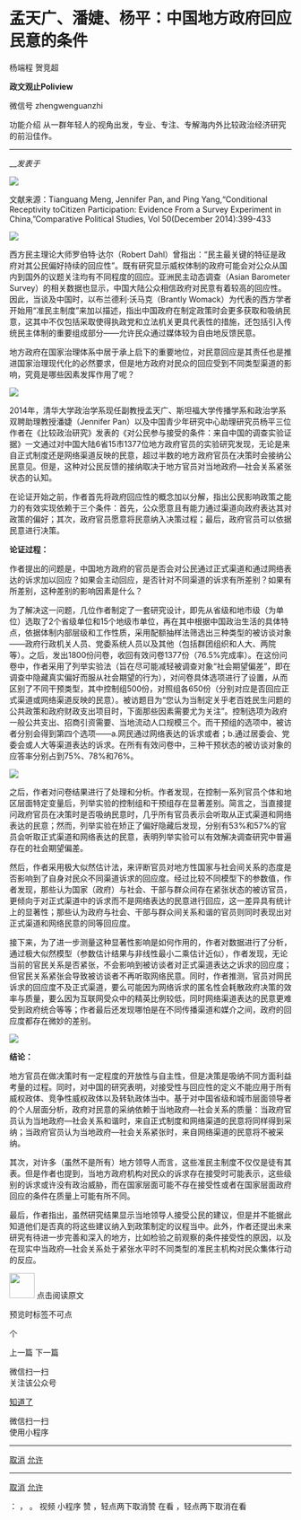 

#  孟天广、潘婕、杨平：中国地方政府回应民意的条件

杨端程 贺竞超  

**政文观止Poliview** 

微信号 zhengwenguanzhi

功能介绍 从一群年轻人的视角出发，专业、专注、专解海内外比较政治经济研究的前沿佳作。

____

___发表于_


<img src='/images/678/2.gif' width='auto' />

  

文献来源：Tianguang Meng, Jennifer Pan, and Ping Yang,“Conditional Receptivity
toCitizen Participation: Evidence From a Survey Experiment in
China,”Comparative Political Studies, Vol 50(December 2014):399-433

<img src='/images/678/3.gif' width='auto' />

  

西方民主理论大师罗伯特·达尔（Robert
Dahl）曾指出：“民主最关键的特征是政府对其公民偏好持续的回应性”。既有研究显示威权体制的政府可能会对公众从国内到国外的议题关注均有不同程度的回应。亚洲民主动态调查（Asian
Barometer Survey）的相关数据也显示，中国大陆公众相信政府对民意有着较高的回应性。因此，当谈及中国时，以布兰德利·沃马克（Brantly
Womack）为代表的西方学者开始用“准民主制度”来加以描述，指出中国政府在制定政策时会更多获取和吸纳民意，这其中不仅包括采取使得执政党和立法机关更具代表性的措施，还包括引入传统民主体制的重要组成部分——允许民众通过媒体较为自由地反馈民意。

地方政府在国家治理体系中居于承上启下的重要地位，对民意回应是其责任也是推进国家治理现代化的必然要求，但是地方政府对民众的回应受到不同类型渠道的影响，究竟是哪些因素发挥作用了呢？

![](/images/678/4.png)

2014年，清华大学政治学系现任副教授孟天广、斯坦福大学传播学系和政治学系双聘助理教授潘婕（Jennifer
Pan）以及中国青少年研究中心助理研究员杨平三位作者在《比较政治研究》发表的《对公民参与接受的条件：来自中国的调查实验证据》一文通过对中国大陆6省15市1377位地方政府官员的实验研究发现，无论是来自正式制度还是网络渠道反映的民意，超过半数的地方政府官员在决策时会接纳公民意见。但是，这种对公民反馈的接纳取决于地方官员对当地政府—社会关系紧张状态的认知。

在论证开始之前，作者首先将政府回应性的概念加以分解，指出公民影响政策之能力的有效实现依赖于三个条件：首先，公众愿意且有能力通过渠道向政府表达其对政策的偏好；其次，政府官员愿意将民意纳入决策过程；最后，政府官员可以依据民意进行决策。

**论证过程：**

作者提出的问题是，中国地方政府的官员是否会对公民通过正式渠道和通过网络表达的诉求加以回应？如果会主动回应，是否针对不同渠道的诉求有所差别？如果有所差别，这种差别的影响因素是什么？

为了解决这一问题，几位作者制定了一套研究设计，即先从省级和地市级（为单位）选取了2个省级单位和15个地级市单位，再在其中根据中国政治生活的具体特点，依据体制内部层级和工作性质，采用配额抽样法筛选出三种类型的被访谈对象——政府行政机关人员、党委系统人员以及其他（包括群团组织和人大、两院等）。之后，发出1800份问卷，收回有效问卷1377份（76.5%完成率）。在这份问卷中，作者采用了列举实验法（旨在尽可能减轻被调查对象“社会期望偏差”，即在调查中隐藏真实偏好而服从社会期望的行为），对问卷具体选项进行了设置，从而区别了不同干预类型，其中控制组500份，对照组各650份（分别对应是否回应正式渠道或网络渠道反映的民意）。被访题目为“您认为当制定关乎老百姓民生问题的公共政策和政府财政支出项目时，下面那些因素需要尤为关注”。控制选项为政府一般公共支出、招商引资需要、当地流动人口规模三个。而干预组的选项中，被访者分别会得到第四个选项——a.网民通过网络表达的诉求或者；b.通过居委会、党委会或人大等渠道表达的诉求。在所有有效问卷中，三种干预状态的被访谈对象的应答率分别占到75%、78%和76%。

![](/images/678/5.jpeg)

之后，作者对问卷结果进行了处理和分析。作者发现，在控制一系列官员个体和地区层面特定变量后，列举实验的控制组和干预组存在显著差别。简言之，当直接提问政府官员在决策时是否吸纳民意时，几乎所有官员表示会听取从正式渠道和网络表达的民意；然而，列举实验在矫正了偏好隐藏后发现，分别有53%和57%的官员会听取正式渠道和网络表达的民意，表明列举实验可以有效解决调查研究中普遍存在的社会期望偏差。

然后，作者采用极大似然估计法，来评断官员对地方性国家与社会间关系的态度是否影响到了自身对民众不同渠道诉求的回应度。经过比较不同模型下的参数值，作者发现，那些认为国家（政府）与社会、干部与群众间存在紧张状态的被访官员，更倾向于对正式渠道中的诉求而不是网络表达的民意进行回应，这一差异具有统计上的显著性；那些认为政府与社会、干部与群众间关系和谐的官员则同时表现出对正式渠道和网络民意的同等回应度。

接下来，为了进一步测量这种显著性影响是如何作用的，作者对数据进行了分析，通过极大似然模型（参数估计结果与非线性最小二乘估计近似），作者发现，无论当前的官民关系是否紧张，不会影响到被访谈者对正式渠道表达之诉求的回应度；但官民关系紧张会导致被访谈者不再听取网络民意。同时，作者推测，官员对网民诉求的回应度不及正式渠道，要么可能因为网络诉求的匿名性会耗散政府决策的效率与质量，要么因为互联网受众中的精英比例较低，同时网络渠道表达的民意更难受到政府统合等等；作者最后还发现哪怕是在不同传播渠道和媒介之间，政府的回应度都存在微妙的差别。

![](/images/678/6.jpeg)

 **结论：**

地方官员在做决策时有一定程度的开放性与自主性，但是决策是吸纳不同方面利益考量的过程。同时，对中国的研究表明，对接受性与回应性的定义不能应用于所有威权政体、竞争性威权政体以及转轨政体当中。基于对中国省级和城市层面领导者的个人层面分析，政府对民意的采纳依赖于当地政府—社会关系的质量：当政府官员认为当地政府—社会关系和谐时，来自正式制度和网络渠道的民意将同样得到采纳；当政府官员认为当地政府—社会关系紧张时，来自网络渠道的民意将不被采纳。

其次，对许多（虽然不是所有）地方领导人而言，这些准民主制度不仅仅是徒有其表。但是作者也提到，当地方政府机构对民众的诉求存在接受时可能表示，这些级别的诉求或许没有政治威胁，而在国家层面可能不存在接受性或者在国家层面政府回应的条件在质量上可能有所不同。

最后，作者指出，虽然研究结果显示当地领导人接受公民的建议，但是并不能据此知道他们是否真的将这些建议纳入到政策制定的议程当中。此外，作者还提出未来研究有待进一步完善和深入的地方，比如检验之前观察的条件接受性的原因，以及在现实中当政府—社会关系处于紧张水平时不同类型的准民主机构对民众集体行动的反应。

<img src='/images/678/7.gif' width='45px' height='' /> 点击阅读原文

预览时标签不可点



个

上一篇 下一篇



微信扫一扫  
关注该公众号

[知道了](javascript:;)

 微信扫一扫  
使用小程序

****

[取消](javascript:void\(0\);) [允许](javascript:void\(0\);)

****

[取消](javascript:void\(0\);) [允许](javascript:void\(0\);)

： ， 。 视频 小程序 赞 ，轻点两下取消赞 在看 ，轻点两下取消在看


